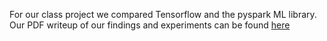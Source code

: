 For our class project we compared Tensorflow and the pyspark ML library.
Our PDF writeup of our findings and experiments can be found
[here](https://github.com/mbalazin/cse599c-17sp-projects/blob/master/tensorflow-vs-spark/tensorflow-vs-spark.pdf)

